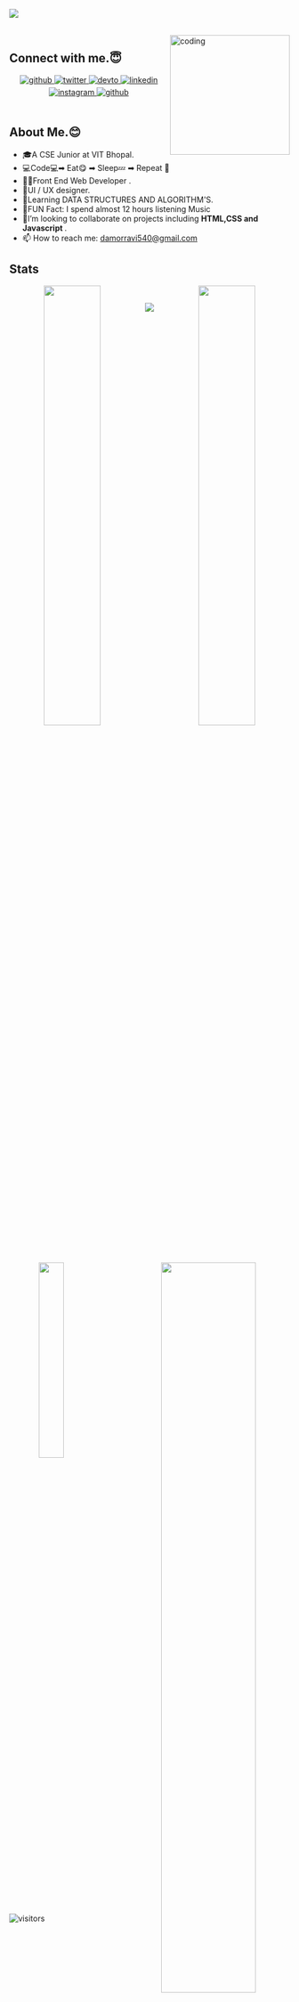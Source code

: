 
![](https://user-images.githubusercontent.com/87522195/199707270-4531c90d-2024-45e2-94fd-88ef9af69eb1.png)
<!-- <h1 align="center">𝗛i <img src="https://github.com/ABSphreak/ABSphreak/blob/master/gifs/Hi.gif" height="40px" width="40px">𝗜'𝗺 RAVI ✨</h1> -->

<br>
<img align = "right" alt = "coding" width = "215"  src = "https://user-images.githubusercontent.com/87522195/177504295-f59f5969-dbf9-4092-9695-868fdd399afe.png">







## Connect with me.😇
<div align="center">
<a href="https://github.com/ravithemore" target="_blank">
<img src=https://img.shields.io/badge/github-%2324292e.svg?&style=for-the-badge&logo=github&logoColor=white alt=github style="margin-bottom: 5px;" />
</a>
<a href="https://twitter.com/ravithemore" target="_blank">
<img src=https://img.shields.io/badge/twitter-%2300acee.svg?&style=for-the-badge&logo=twitter&logoColor=white alt=twitter style="margin-bottom: 5px;" />
</a>
<a href="https://dev.to/ravithemore" target="_blank">
<img src=https://img.shields.io/badge/dev.to-%2308090A.svg?&style=for-the-badge&logo=dev.to&logoColor=white alt=devto style="margin-bottom: 5px;" />
</a>
<a href="https://www.linkedin.com/in/ravimdamor9450/" target="_blank">
<img src=https://img.shields.io/badge/linkedin-%231E77B5.svg?&style=for-the-badge&logo=linkedin&logoColor=white alt=linkedin style="margin-bottom: 5px;" />
</a>
</a>
<a href="https://instagram.com/ravithemore" target="_blank">
<img src=https://img.shields.io/badge/instagram-%23000000.svg?&style=for-the-badge&logo=instagram&logoColor=white alt=instagram style="margin-bottom: 5px;" />
</a>  
<a href="https://ravithemore.hashnode.dev/" target="_blank">
<img src=https://img.shields.io/badge/Hashnode-2962FF?style=for-the-badge&logo=hashnode&logoColor=white alt=github style="margin-bottom: 5px;" />
</a>
</div>  

<br />


## About Me.😊
- 🎓A CSE Junior at VIT Bhopal.
- 💻Code💻➡ Eat😋 ➡ Sleep💤 ➡ Repeat 🔁
- 👨‍💻Front End Web Developer .
- 🍧UI / UX designer.
- 📖Learning DATA STRUCTURES AND ALGORITHM'S.
- 🎈FUN Fact: I spend almost 12 hours listening Music
- 👯I’m looking to collaborate on projects including <B>HTML,CSS and Javascript </B>. <br>
- 📫 How to reach me: damorravi540@gmail.com <br>




 
 
 




## Stats
 <p align="center">
 <img src="https://github-readme-streak-stats.herokuapp.com/?user=ravithemore&theme=dark" width="45%" align="left"/>
 <img src="https://github-readme-stats.vercel.app/api?username=ravithemore&theme=dark&count_private=true&include_all_commits=true&show_icons=true&custom_title=%23%20GitHub%20Stats%20%E2%9C%85" width="45%" align="right"/>
  <br/>
  <img src="https://github-readme-stats.vercel.app/api/top-langs/?username=ravithemore&theme=dark&layout=compact&langs_count=10&custom_title=%23%20Most%20Used%20Languages%20%F0%9F%91%A8%F0%9F%8F%BD%E2%80%8D%F0%9F%92%BB" align="left" width="30%"/>
  <img src="https://github-profile-summary-cards.vercel.app/api/cards/profile-details?username=ravithemore&theme=moonlight" width="58%" align="right" />
 <!--
  <img src="https://github-profile-trophy.vercel.app/?username=divyanshu1810&row=1(https://github.com/divyanshu1810/github-profile-trophy)" />
-->
<p/>



<p align="center">
  <img src="https://capsule-render.vercel.app/api?type=waving&color=gradient&height=80&section=footer"/>
</p>

![visitors](https://visitor-badge.laobi.icu/badge?page_id=ravithemore.ravithemore)




